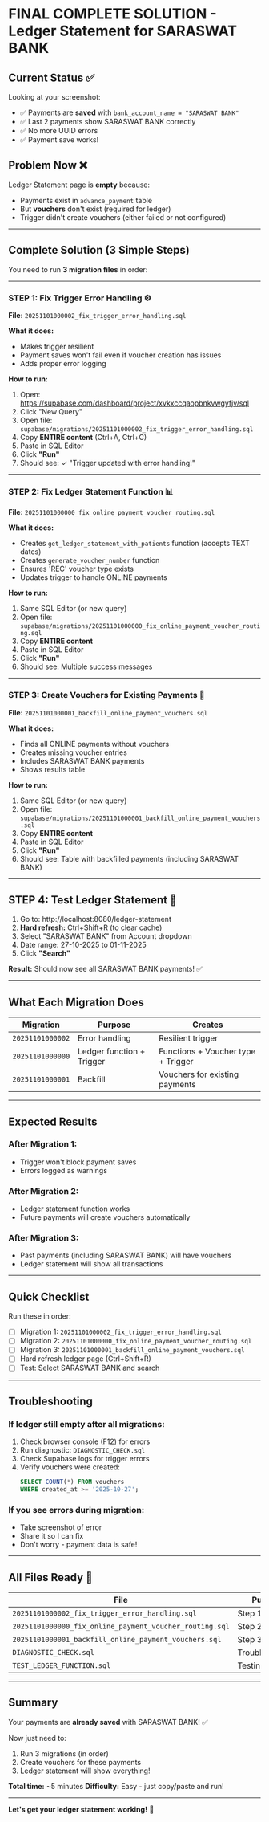# FINAL COMPLETE SOLUTION - Ledger Statement for SARASWAT BANK

## Current Status ✅

Looking at your screenshot:
- ✅ Payments are **saved** with `bank_account_name = "SARASWAT BANK"`
- ✅ Last 2 payments show SARASWAT BANK correctly
- ✅ No more UUID errors
- ✅ Payment save works!

## Problem Now ❌

Ledger Statement page is **empty** because:
- Payments exist in `advance_payment` table
- But **vouchers** don't exist (required for ledger)
- Trigger didn't create vouchers (either failed or not configured)

---

## Complete Solution (3 Simple Steps)

You need to run **3 migration files** in order:

---

### STEP 1: Fix Trigger Error Handling ⚙️

**File:** `20251101000002_fix_trigger_error_handling.sql`

**What it does:**
- Makes trigger resilient
- Payment saves won't fail even if voucher creation has issues
- Adds proper error logging

**How to run:**

1. Open: https://supabase.com/dashboard/project/xvkxccqaopbnkvwgyfjv/sql
2. Click "New Query"
3. Open file: `supabase/migrations/20251101000002_fix_trigger_error_handling.sql`
4. Copy **ENTIRE content** (Ctrl+A, Ctrl+C)
5. Paste in SQL Editor
6. Click **"Run"**
7. Should see: ✓ "Trigger updated with error handling!"

---

### STEP 2: Fix Ledger Statement Function 📊

**File:** `20251101000000_fix_online_payment_voucher_routing.sql`

**What it does:**
- Creates `get_ledger_statement_with_patients` function (accepts TEXT dates)
- Creates `generate_voucher_number` function
- Ensures 'REC' voucher type exists
- Updates trigger to handle ONLINE payments

**How to run:**

1. Same SQL Editor (or new query)
2. Open file: `supabase/migrations/20251101000000_fix_online_payment_voucher_routing.sql`
3. Copy **ENTIRE content**
4. Paste in SQL Editor
5. Click **"Run"**
6. Should see: Multiple success messages

---

### STEP 3: Create Vouchers for Existing Payments 🔄

**File:** `20251101000001_backfill_online_payment_vouchers.sql`

**What it does:**
- Finds all ONLINE payments without vouchers
- Creates missing voucher entries
- Includes SARASWAT BANK payments
- Shows results table

**How to run:**

1. Same SQL Editor (or new query)
2. Open file: `supabase/migrations/20251101000001_backfill_online_payment_vouchers.sql`
3. Copy **ENTIRE content**
4. Paste in SQL Editor
5. Click **"Run"**
6. Should see: Table with backfilled payments (including SARASWAT BANK)

---

## STEP 4: Test Ledger Statement 🎉

1. Go to: http://localhost:8080/ledger-statement
2. **Hard refresh:** Ctrl+Shift+R (to clear cache)
3. Select "SARASWAT BANK" from Account dropdown
4. Date range: 27-10-2025 to 01-11-2025
5. Click **"Search"**

**Result:** Should now see all SARASWAT BANK payments! ✅

---

## What Each Migration Does

| Migration | Purpose | Creates |
|-----------|---------|---------|
| `20251101000002` | Error handling | Resilient trigger |
| `20251101000000` | Ledger function + Trigger | Functions + Voucher type + Trigger |
| `20251101000001` | Backfill | Vouchers for existing payments |

---

## Expected Results

### After Migration 1:
- Trigger won't block payment saves
- Errors logged as warnings

### After Migration 2:
- Ledger statement function works
- Future payments will create vouchers automatically

### After Migration 3:
- Past payments (including SARASWAT BANK) will have vouchers
- Ledger statement will show all transactions

---

## Quick Checklist

Run these in order:

- [ ] Migration 1: `20251101000002_fix_trigger_error_handling.sql`
- [ ] Migration 2: `20251101000000_fix_online_payment_voucher_routing.sql`
- [ ] Migration 3: `20251101000001_backfill_online_payment_vouchers.sql`
- [ ] Hard refresh ledger page (Ctrl+Shift+R)
- [ ] Test: Select SARASWAT BANK and search

---

## Troubleshooting

### If ledger still empty after all migrations:

1. Check browser console (F12) for errors
2. Run diagnostic: `DIAGNOSTIC_CHECK.sql`
3. Check Supabase logs for trigger errors
4. Verify vouchers were created:
   ```sql
   SELECT COUNT(*) FROM vouchers
   WHERE created_at >= '2025-10-27';
   ```

### If you see errors during migration:

- Take screenshot of error
- Share it so I can fix
- Don't worry - payment data is safe!

---

## All Files Ready 📁

| File | Purpose | Location |
|------|---------|----------|
| `20251101000002_fix_trigger_error_handling.sql` | Step 1 | supabase/migrations/ |
| `20251101000000_fix_online_payment_voucher_routing.sql` | Step 2 | supabase/migrations/ |
| `20251101000001_backfill_online_payment_vouchers.sql` | Step 3 | supabase/migrations/ |
| `DIAGNOSTIC_CHECK.sql` | Troubleshooting | supabase/migrations/ |
| `TEST_LEDGER_FUNCTION.sql` | Testing | supabase/migrations/ |

---

## Summary

Your payments are **already saved** with SARASWAT BANK! ✅

Now just need to:
1. Run 3 migrations (in order)
2. Create vouchers for these payments
3. Ledger statement will show everything!

**Total time:** ~5 minutes
**Difficulty:** Easy - just copy/paste and run!

---

**Let's get your ledger statement working!** 🚀
